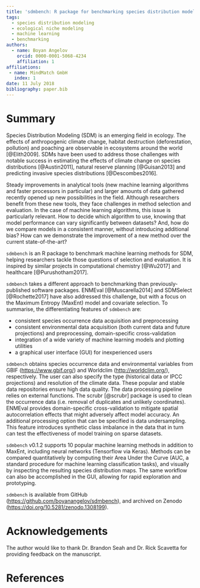 ```yaml
---
title: 'sdmbench: R package for benchmarking species distribution models'
tags:
  - species distribution modeling
  - ecological niche modeling
  - machine learning
  - benchmarking
authors:
  - name: Boyan Angelov
    orcid: 0000-0001-5068-4234
    affiliation: 1
affiliations:
 - name: MindMatch GmbH
   index: 1
date: 11 July 2018
bibliography: paper.bib
---
```


# Summary

Species Distribution Modeling (SDM) is an emerging field in ecology. The effects of anthropogenic climate change, habitat destruction (deforestation, pollution) and poaching are observable in ecosystems around the world [@Elith2009]. SDMs have been used to address those challenges with notable success in estimating the effects of climate change on species distributions [@Austin2011], natural reserve planning [@Guisan2013] and predicting invasive species distributions [@Descombes2016].

Steady improvements in analytical tools (new machine learning algorithms and faster processors in particular) and larger amounts of data gathered recently opened up new possibilities in the field. Although researchers benefit from these new tools, they face challenges in method selection and evaluation. In the case of machine learning algorithms, this issue is particularly relevant. How to decide which algorithm to use, knowing that model performance can vary significantly between datasets? And, how do we compare models in a consistent manner, without introducing additional bias? How can we demonstrate the improvement of a new method over the current state-of-the-art?

`sdmbench` is an R package to benchmark machine learning methods for SDM, helping researchers tackle those questions of selection and evaluation. It is inspired by similar projects in computational chemistry [@Wu2017] and healthcare [@Purushotham2017].

`sdmbench` takes a different approach to benchmarking than previously-published software packages. ENMEval [@Muscarella2014] and SDMSelect [@Rochette2017] have also addressed this challenge, but with a focus on the Maximum Entropy (MaxEnt) model and covariate selection. To summarise, the differentiating features of `sdmbench` are:

* consistent species occurrence data acquisition and preprocessing
* consistent environmental data acquisition (both current data and future projections) and preprocessing, domain-specific cross-validation
* integration of a wide variety of machine learning models and plotting utilities
* a graphical user interface (GUI) for inexperienced users

`sdmbench` obtains species occurrence data and environmental variables from GBIF (https://www.gbif.org/) and Worldclim (http://worldclim.org/), respectively. The user can also specify the type (historical data or IPCC projections) and resolution of the climate data. These popular and stable data repositories ensure high data quality. The data processing pipeline relies on external functions. The scrubr [@scrubr] package is used to clean the occurrence data (i.e. removal of duplicates and unlikely coordinates). ENMEval provides domain-specific cross-validation to mitigate spatial autocorrelation effects that might adversely affect model accuracy. An additional processing option that can be specified is data undersampling. This feature introduces synthetic class imbalance in the data that in turn can test the effectiveness of model training on sparse datasets.

`sdmbench` v0.1.2 supports 10 popular machine learning methods in addition to MaxEnt, including neural networks (Tensorflow via Keras). Methods can be compared quantitatively by computing their Area Under the Curve (AUC, a standard procedure for machine learning classification tasks), and visually by inspecting the resulting species distribution maps. The same workflow can also be accomplished in the GUI, allowing for rapid exploration and prototyping.

`sdmbench` is available from GitHub (https://github.com/boyanangelov/sdmbench), and archived on Zenodo (https://doi.org/10.5281/zenodo.1308199).

# Acknowledgements

The author would like to thank Dr. Brandon Seah and Dr. Rick Scavetta for providing feedback on the manuscript.

# References
